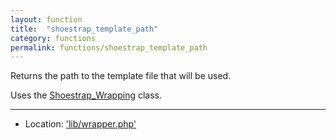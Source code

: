 ```yaml
---
layout: function
title:  "shoestrap_template_path"
category: functions
permalink: functions/shoestrap_template_path
---
```


Returns the path to the template file that will be used.

Uses the [Shoestrap\_Wrapping](/classes/Shoestrap_Wrapping) class.

<hr>

* Location: ['lib/wrapper.php'](https://github.com/shoestrap/shoestrap-3/blob/development/lib/wrapper.php)
